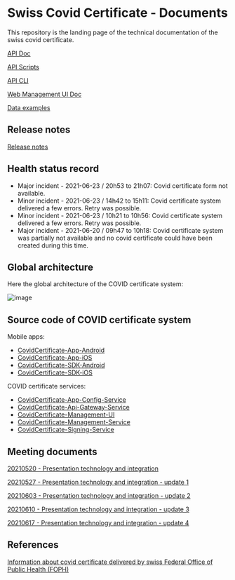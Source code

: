 # Swiss Covid Certificate - Documents

This repository is the landing page of the technical documentation of the swiss covid certificate. 

[API Doc](https://github.com/admin-ch/CovidCertificate-Apidoc)

[API Scripts](https://github.com/admin-ch/CovidCertificate-Api-Scripts)

[API CLI](https://github.com/admin-ch/CovidCertificate-Api-Cli)

[Web Management UI Doc](https://github.com/admin-ch/CovidCertificate-UIdoc)

[Data examples](https://github.com/admin-ch/CovidCertificate-Examples)

## Release notes

[Release notes](https://github.com/admin-ch/CovidCertificate-ReleaseNotes)

## Health status record

- Major incident - 2021-06-23 / 20h53 to 21h07: Covid certificate form not available.
- Minor incident - 2021-06-23 / 14h42 to 15h11: Covid certificate system delivered a few errors. Retry was possible.
- Minor incident - 2021-06-23 / 10h21 to 10h56: Covid certificate system delivered a few errors. Retry was possible.
- Major incident - 2021-06-20 / 09h47 to 10h18: Covid certificate system was partially not available and no covid certificate could have been created during this time. 

## Global architecture

Here the global architecture of the COVID certificate system:

![image](https://user-images.githubusercontent.com/319676/122657748-a3ce2e80-d166-11eb-8432-fe01549063db.png)

## Source code of COVID certificate system

Mobile apps:

- [CovidCertificate-App-Android](https://github.com/admin-ch/CovidCertificate-App-Android)
- [CovidCertificate-App-iOS](https://github.com/admin-ch/CovidCertificate-App-iOS)
- [CovidCertificate-SDK-Android](https://github.com/admin-ch/CovidCertificate-SDK-Android)
- [CovidCertificate-SDK-iOS](https://github.com/admin-ch/CovidCertificate-SDK-iOS)

COVID certificate services: 

- [CovidCertificate-App-Config-Service](https://github.com/admin-ch/CovidCertificate-App-Config-Service)
- [CovidCertificate-Api-Gateway-Service](https://github.com/admin-ch/CovidCertificate-Api-Gateway-Service)
- [CovidCertificate-Management-UI](https://github.com/admin-ch/CovidCertificate-Management-UI)
- [CovidCertificate-Management-Service](https://github.com/admin-ch/CovidCertificate-Management-Service)
- [CovidCertificate-Signing-Service](https://github.com/admin-ch/CovidCertificate-Signing-Service)

## Meeting documents

[20210520 - Presentation technology and integration](https://github.com/admin-ch/CovidCertificate-Documents/blob/main/20210520_CovidZertifikat_Presentation_System_Integration.pdf)

[20210527 - Presentation technology and integration - update 1](https://github.com/admin-ch/CovidCertificate-Documents/blob/main/20210527_CovidZertifikat_Presentation_System_Integration.pdf)

[20210603 - Presentation technology and integration - update 2](https://github.com/admin-ch/CovidCertificate-Documents/blob/main/20210603%20-%20Presentation%20technology%20and%20integration.pdf)

[20210610 - Presentation technology and integration - update 3](https://github.com/admin-ch/CovidCertificate-Documents/blob/main/20210610_CovidZertifikat_Presentation_System_Integration.pdf)

[20210617 - Presentation technology and integration - update 4](https://github.com/admin-ch/CovidCertificate-Documents/blob/main/20210617_CovidZertifikat_Presentation_System_Integration.pdf)

## References

[Information about covid certificate delivered by swiss Federal Office of Public Health (FOPH)](https://www.bag.admin.ch/covid-zertifikat)

